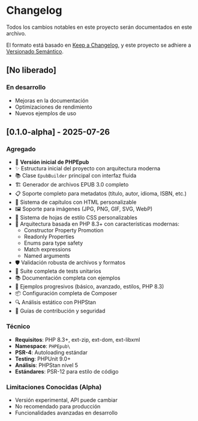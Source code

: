 # Changelog

Todos los cambios notables en este proyecto serán documentados en este archivo.

El formato está basado en [Keep a Changelog](https://keepachangelog.com/es/1.0.0/),
y este proyecto se adhiere a [Versionado Semántico](https://semver.org/lang/es/).

## [No liberado]

### En desarrollo
- Mejoras en la documentación
- Optimizaciones de rendimiento
- Nuevos ejemplos de uso

## [0.1.0-alpha] - 2025-07-26

### Agregado
- 🎉 **Versión inicial de PHPEpub**
- ✨ Estructura inicial del proyecto con arquitectura moderna
- 📚 Clase `EpubBuilder` principal con interfaz fluida
- 🏗️ Generador de archivos EPUB 3.0 completo
- 📋 Soporte completo para metadatos (título, autor, idioma, ISBN, etc.)
- 📖 Sistema de capítulos con HTML personalizable
- 🖼️ Soporte para imágenes (JPG, PNG, GIF, SVG, WebP)
- 🎨 Sistema de hojas de estilo CSS personalizables
- 🔧 Arquitectura basada en PHP 8.3+ con características modernas:
  - Constructor Property Promotion
  - Readonly Properties
  - Enums para type safety
  - Match expressions
  - Named arguments
- 🛡️ Validación robusta de archivos y formatos
- 🧪 Suite completa de tests unitarios
- 📚 Documentación completa con ejemplos
- 🚀 Ejemplos progresivos (básico, avanzado, estilos, PHP 8.3)
- 📦 Configuración completa de Composer
- 🔍 Análisis estático con PHPStan
- 📄 Guías de contribución y seguridad

### Técnico
- **Requisitos**: PHP 8.3+, ext-zip, ext-dom, ext-libxml
- **Namespace**: `PHPEpub\`
- **PSR-4**: Autoloading estándar
- **Testing**: PHPUnit 9.0+
- **Análisis**: PHPStan nivel 5
- **Estándares**: PSR-12 para estilo de código

### Limitaciones Conocidas (Alpha)
- Versión experimental, API puede cambiar
- No recomendado para producción
- Funcionalidades avanzadas en desarrollo
